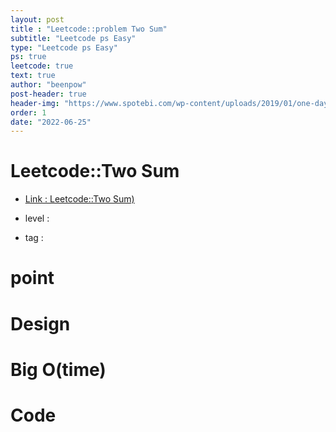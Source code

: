 ```yaml
---
layout: post
title : "Leetcode::problem Two Sum"
subtitle: "Leetcode ps Easy"
type: "Leetcode ps Easy"
ps: true
leetcode: true
text: true
author: "beenpow"
post-header: true
header-img: "https://www.spotebi.com/wp-content/uploads/2019/01/one-day-day-one-workout-motivation-spotebi.jpg"
order: 1
date: "2022-06-25"
---
```


# Leetcode::Two Sum
- [Link : Leetcode::Two Sum)](https://leetcode.com/problems/two-sum/)


- level : 
- tag : 

# point

# Design

# Big O(time)

# Code

